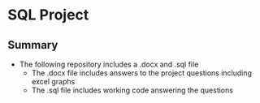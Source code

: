 # SQL Project

## Summary
- The following repository includes a .docx and .sql file
  - The .docx file includes answers to the project questions including excel graphs
  - The .sql file includes working code answering the questions
